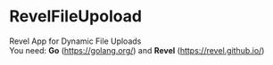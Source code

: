 # RevelFileUpoload
Revel App for Dynamic File Uploads </br>
You need: <b>Go</b> (https://golang.org/) and <b>Revel</b> (https://revel.github.io/)
